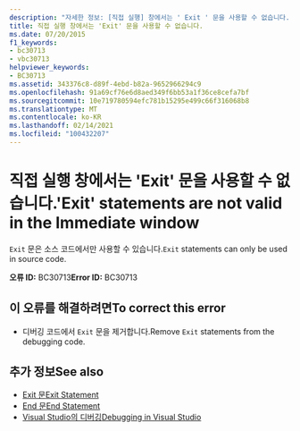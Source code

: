 ```yaml
---
description: "자세한 정보: [직접 실행] 창에서는 ' Exit ' 문을 사용할 수 없습니다."
title: 직접 실행 창에서는 'Exit' 문을 사용할 수 없습니다.
ms.date: 07/20/2015
f1_keywords:
- bc30713
- vbc30713
helpviewer_keywords:
- BC30713
ms.assetid: 343376c8-d89f-4ebd-b82a-9652966294c9
ms.openlocfilehash: 91a69cf76e6d8aed349f6bb53a1f36ce8cefa7bf
ms.sourcegitcommit: 10e719780594efc781b15295e499c66f316068b8
ms.translationtype: MT
ms.contentlocale: ko-KR
ms.lasthandoff: 02/14/2021
ms.locfileid: "100432207"
---
```

# <a name="exit-statements-are-not-valid-in-the-immediate-window"></a><span data-ttu-id="6404d-103">직접 실행 창에서는 'Exit' 문을 사용할 수 없습니다.</span><span class="sxs-lookup"><span data-stu-id="6404d-103">'Exit' statements are not valid in the Immediate window</span></span>

<span data-ttu-id="6404d-104">`Exit` 문은 소스 코드에서만 사용할 수 있습니다.</span><span class="sxs-lookup"><span data-stu-id="6404d-104">`Exit` statements can only be used in source code.</span></span>  
  
 <span data-ttu-id="6404d-105">**오류 ID:** BC30713</span><span class="sxs-lookup"><span data-stu-id="6404d-105">**Error ID:** BC30713</span></span>  
  
## <a name="to-correct-this-error"></a><span data-ttu-id="6404d-106">이 오류를 해결하려면</span><span class="sxs-lookup"><span data-stu-id="6404d-106">To correct this error</span></span>  
  
- <span data-ttu-id="6404d-107">디버깅 코드에서 `Exit` 문을 제거합니다.</span><span class="sxs-lookup"><span data-stu-id="6404d-107">Remove `Exit` statements from the debugging code.</span></span>  
  
## <a name="see-also"></a><span data-ttu-id="6404d-108">추가 정보</span><span class="sxs-lookup"><span data-stu-id="6404d-108">See also</span></span>

- [<span data-ttu-id="6404d-109">Exit 문</span><span class="sxs-lookup"><span data-stu-id="6404d-109">Exit Statement</span></span>](../language-reference/statements/exit-statement.md)
- [<span data-ttu-id="6404d-110">End 문</span><span class="sxs-lookup"><span data-stu-id="6404d-110">End Statement</span></span>](../language-reference/statements/end-statement.md)
- [<span data-ttu-id="6404d-111">Visual Studio의 디버깅</span><span class="sxs-lookup"><span data-stu-id="6404d-111">Debugging in Visual Studio</span></span>](/visualstudio/debugger/debugger-feature-tour)
